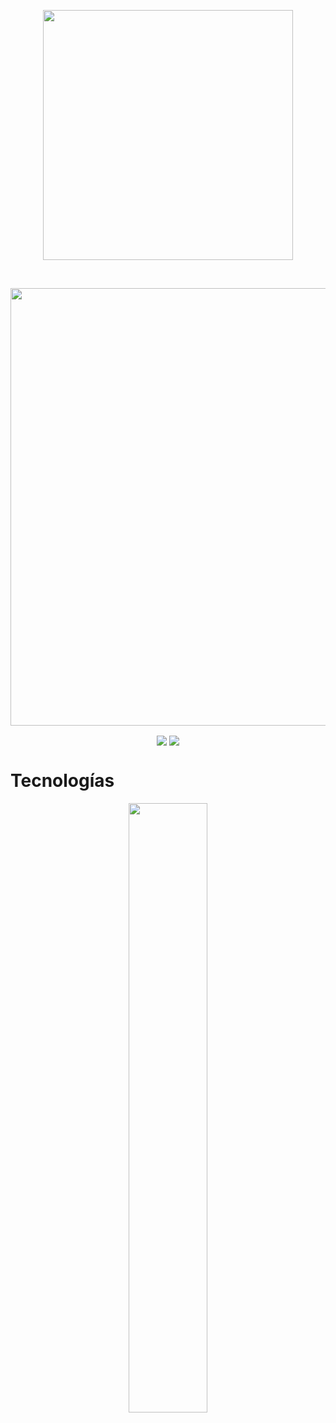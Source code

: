 
<p align="center">
  <img width="400" src="https://private-user-images.githubusercontent.com/108234679/299124201-6e46d342-b1e8-4aec-8975-8611c2c685b1.png?jwt=eyJhbGciOiJIUzI1NiIsInR5cCI6IkpXVCJ9.eyJpc3MiOiJnaXRodWIuY29tIiwiYXVkIjoicmF3LmdpdGh1YnVzZXJjb250ZW50LmNvbSIsImtleSI6ImtleTUiLCJleHAiOjE3MDYwNTA1MTYsIm5iZiI6MTcwNjA1MDIxNiwicGF0aCI6Ii8xMDgyMzQ2NzkvMjk5MTI0MjAxLTZlNDZkMzQyLWIxZTgtNGFlYy04OTc1LTg2MTFjMmM2ODViMS5wbmc_WC1BbXotQWxnb3JpdGhtPUFXUzQtSE1BQy1TSEEyNTYmWC1BbXotQ3JlZGVudGlhbD1BS0lBVkNPRFlMU0E1M1BRSzRaQSUyRjIwMjQwMTIzJTJGdXMtZWFzdC0xJTJGczMlMkZhd3M0X3JlcXVlc3QmWC1BbXotRGF0ZT0yMDI0MDEyM1QyMjUwMTZaJlgtQW16LUV4cGlyZXM9MzAwJlgtQW16LVNpZ25hdHVyZT0xMTlkOTYzOTUxOGE5MTEwZmRiZmI0ZTAzNmQxYWM2Y2U0OWU1MDQyNTExYTY4MDJiNTFiMTI5OGNlMTAzMTY4JlgtQW16LVNpZ25lZEhlYWRlcnM9aG9zdCZhY3Rvcl9pZD0wJmtleV9pZD0wJnJlcG9faWQ9MCJ9.ssOi0jrGg3iLYFf-XCClcxjfUzz-DmaKeE8B6wb_x20">
</p>

<br>


<p align="center" font-size=18px weight="700">
  <img width="700" src="https://private-user-images.githubusercontent.com/108234679/296388906-91bb99f9-66cc-49c3-8230-76a4c4fc5057.png?jwt=eyJhbGciOiJIUzI1NiIsInR5cCI6IkpXVCJ9.eyJpc3MiOiJnaXRodWIuY29tIiwiYXVkIjoicmF3LmdpdGh1YnVzZXJjb250ZW50LmNvbSIsImtleSI6ImtleTUiLCJleHAiOjE3MDYwNTA1NTksIm5iZiI6MTcwNjA1MDI1OSwicGF0aCI6Ii8xMDgyMzQ2NzkvMjk2Mzg4OTA2LTkxYmI5OWY5LTY2Y2MtNDljMy04MjMwLTc2YTRjNGZjNTA1Ny5wbmc_WC1BbXotQWxnb3JpdGhtPUFXUzQtSE1BQy1TSEEyNTYmWC1BbXotQ3JlZGVudGlhbD1BS0lBVkNPRFlMU0E1M1BRSzRaQSUyRjIwMjQwMTIzJTJGdXMtZWFzdC0xJTJGczMlMkZhd3M0X3JlcXVlc3QmWC1BbXotRGF0ZT0yMDI0MDEyM1QyMjUwNTlaJlgtQW16LUV4cGlyZXM9MzAwJlgtQW16LVNpZ25hdHVyZT01ZmYwMzRmYjJjZjg1MTlkMWQ5OWVkNjRkZWVkYmNjMGQ0ZWY4MTc3ZTEwZTM2MmZhNTg5MjQzNGJhODkwYzYxJlgtQW16LVNpZ25lZEhlYWRlcnM9aG9zdCZhY3Rvcl9pZD0wJmtleV9pZD0wJnJlcG9faWQ9MCJ9.tzg3pReVmw7YlrkywlJDVV95wJHRxDwvT3kBARKnrnI"
</p>

<p align="center">
<a href="https://github.com/DaniRox/DaniRox/issues/8#issue-2079872666"><img align="center" src="https://private-user-images.githubusercontent.com/108234679/296389717-d70d3db1-424f-4a67-8cef-516a09fc5bb2.png?jwt=eyJhbGciOiJIUzI1NiIsInR5cCI6IkpXVCJ9.eyJpc3MiOiJnaXRodWIuY29tIiwiYXVkIjoicmF3LmdpdGh1YnVzZXJjb250ZW50LmNvbSIsImtleSI6ImtleTUiLCJleHAiOjE3MDYwNTA3MTMsIm5iZiI6MTcwNjA1MDQxMywicGF0aCI6Ii8xMDgyMzQ2NzkvMjk2Mzg5NzE3LWQ3MGQzZGIxLTQyNGYtNGE2Ny04Y2VmLTUxNmEwOWZjNWJiMi5wbmc_WC1BbXotQWxnb3JpdGhtPUFXUzQtSE1BQy1TSEEyNTYmWC1BbXotQ3JlZGVudGlhbD1BS0lBVkNPRFlMU0E1M1BRSzRaQSUyRjIwMjQwMTIzJTJGdXMtZWFzdC0xJTJGczMlMkZhd3M0X3JlcXVlc3QmWC1BbXotRGF0ZT0yMDI0MDEyM1QyMjUzMzNaJlgtQW16LUV4cGlyZXM9MzAwJlgtQW16LVNpZ25hdHVyZT05MmNmYzBlOTE3MDdlNjc1OWQ2ZDIwOTRhMmMxYjFmN2IyODQ0OTk3Mjc5M2E1NzQxMzFiZGViOTU0ODg3YjA0JlgtQW16LVNpZ25lZEhlYWRlcnM9aG9zdCZhY3Rvcl9pZD0wJmtleV9pZD0wJnJlcG9faWQ9MCJ9.ZE4pshgcvgfhDwbdv1Jnbrs6rhZYydeSjLqByHcIpNc"></a>
<a href="mailto:hola@danirox.site" target="_blank"><img align="center" src="https://private-user-images.githubusercontent.com/108234679/296390245-d4e5e432-841c-4b26-9e6a-178fa73c40c5.png?jwt=eyJhbGciOiJIUzI1NiIsInR5cCI6IkpXVCJ9.eyJpc3MiOiJnaXRodWIuY29tIiwiYXVkIjoicmF3LmdpdGh1YnVzZXJjb250ZW50LmNvbSIsImtleSI6ImtleTUiLCJleHAiOjE3MDYwNTA2NTUsIm5iZiI6MTcwNjA1MDM1NSwicGF0aCI6Ii8xMDgyMzQ2NzkvMjk2MzkwMjQ1LWQ0ZTVlNDMyLTg0MWMtNGIyNi05ZTZhLTE3OGZhNzNjNDBjNS5wbmc_WC1BbXotQWxnb3JpdGhtPUFXUzQtSE1BQy1TSEEyNTYmWC1BbXotQ3JlZGVudGlhbD1BS0lBVkNPRFlMU0E1M1BRSzRaQSUyRjIwMjQwMTIzJTJGdXMtZWFzdC0xJTJGczMlMkZhd3M0X3JlcXVlc3QmWC1BbXotRGF0ZT0yMDI0MDEyM1QyMjUyMzVaJlgtQW16LUV4cGlyZXM9MzAwJlgtQW16LVNpZ25hdHVyZT0xMmUwMzY5ZDlkYjU2ZTdiZWFlOTNmMDE5MjhiZGMzMWZmZDZlMWRkODRlYTE4ZjJmZjVlZDY0YzQ1ZDRjMWEzJlgtQW16LVNpZ25lZEhlYWRlcnM9aG9zdCZhY3Rvcl9pZD0wJmtleV9pZD0wJnJlcG9faWQ9MCJ9.vseyPjGlfSU03wKXR-h-imHWNLBYJoHy4oX5vyBAE9s"></a>
</p>

  
<h1 font-size=14px>Tecnologías</h1>
<p align="center">
  <img width="50%" height="auto" src="https://user-images.githubusercontent.com/108234679/284703702-fa30e314-e0d8-443b-8495-8d2a625cbac6.png">
</p>
<br>
